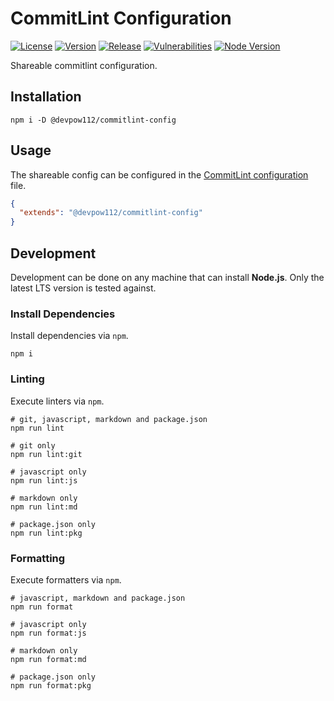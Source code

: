 # CommitLint Configuration

[![License][License Badge]](LICENSE)
[![Version][Version Badge]][Version Package]
[![Release][Release Badge]][Release Workflow]
[![Vulnerabilities][Vulnerabilities Badge]][Vulnerabilities Report]
[![Node Version][Node Version Badge]](package.json#L35-L36)

Shareable commitlint configuration.

## Installation

```console
npm i -D @devpow112/commitlint-config
```

## Usage

The shareable config can be configured in the [CommitLint configuration]
file.

```json
{
  "extends": "@devpow112/commitlint-config"
}
```

## Development

Development can be done on any machine that can install **Node.js**. Only the
latest LTS version is tested against.

### Install Dependencies

Install dependencies via `npm`.

```console
npm i
```

### Linting

Execute linters via `npm`.

```console
# git, javascript, markdown and package.json
npm run lint

# git only
npm run lint:git

# javascript only
npm run lint:js

# markdown only
npm run lint:md

# package.json only
npm run lint:pkg
```

### Formatting

Execute formatters via `npm`.

```console
# javascript, markdown and package.json
npm run format

# javascript only
npm run format:js

# markdown only
npm run format:md

# package.json only
npm run format:pkg
```

<!-- links -->
[License Badge]: https://img.shields.io/github/license/devpow112/commitlint-config?label=License
[Version Badge]: https://img.shields.io/npm/v/@devpow112/commitlint-config?label=Version
[Version Package]: https://www.npmjs.com/@devpow112/commitlint-config
[Node Version Badge]: https://img.shields.io/node/v/@devpow112/commitlint-config
[Release Badge]: https://github.com/devpow112/commitlint-config/actions/workflows/release.yml/badge.svg?branch=main
[Release Workflow]: https://github.com/devpow112/commitlint-config/actions/workflows/release.yml?query=branch%3Amain
[Vulnerabilities Badge]: https://img.shields.io/snyk/vulnerabilities/github/devpow112/commitlint-config?label=Vulnerabilities
[Vulnerabilities Report]: https://snyk.io/test/github/devpow112/commitlint-config
[CommitLint configuration]: https://github.com/conventional-changelog/commitlint/blob/master/docs/concepts-shareable-config.md
